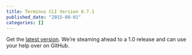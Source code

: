 ```yaml
---
title: Terminus CLI Version 0.7.1
published_date: "2015-08-01"
categories: []
---
```

Get the [latest version](https://github.com/pantheon-systems/cli/releases/). We’re steaming ahead to a 1.0 release and can use your help over on GitHub.
